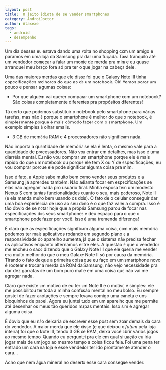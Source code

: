 ```yaml
---
layout: post
title:  O jeito idiota de se vender smartphones
category: AndroiDoctor
author: Ataxexe
tags:
  - android
  - desempenho
---
```


Um dia desses eu estava dando uma volta no shopping com um amigo e paramos em uma loja da Samsung pra dar uma fuçada. Tava tranquilo até um vendedor começar a falar um monte de merda pra mim e eu quase arranquei meu braço fora só pra ter o que jogar na cabeça dele.

Uma das maiores merdas que ele disse foi que o Galaxy Note III tinha especificações melhores do que as de um notebook. Ok! Vamos parar um pouco e pensar algumas coisas:

- Por que alguém vai querer comparar um smartphone com um notebook? São coisas completamente diferentes pra propósitos diferentes!

Tá certo que podemos substituir o notebook pelo smartphone para várias tarefas, mas não é porque o smartphone é melhor do que o notebook, é simplesmente porque é mais cômodo fazer com o smartphone. Um exemplo simples é olhar emails.

- 3 GB de memória RAM e 4 processadores não significam nada.

Não importa a quantidade de memória se ela é lenta, o mesmo vale para a quantidade de processadores. Não vou entrar em detalhes, mas isso é uma diarréia mental. Eu não vou comprar um smartphone porque ele é mais rápido do que um notebook ou porque ele tem X ou Y de especificações, eu vou comprar porque ele pode significar alguma coisa pra mim.

Isso é fato, a Apple sabe muito bem como vender seus produtos e a Samsung já aprendeu também. Não adianta focar em especificações se elas não agregam nada pro usuário final. Minha esposa tem um modesto Nexus S com tantas funcionalidades quanto o seu, mais poderoso, Note II (e ela manda muito bem usando os dois). O fato de o celular conseguir dar uma boa experiência de uso ao seu dono é o que faz valer a compra. Isso é tão óbvio de se notar hoje que a própria Samsung parou de focar nas especificações dos seus smartphones e deu espaço para o que o smartphone pode fazer por você. Isso é uma tremenda diferença!

É claro que as especificações significam alguma coisa, com mais memória podemos ter mais aplicativos rodando em segundo plano e a responsividade do aparelho aumenta, já que o sistema não precisa fechar os aplicativos enquanto alternamos entre eles. A questão é que o vendedor me encheu o saco dizendo que o Galaxy Note III que ele queria me vender era muito melhor do que o meu Galaxy Note II só por causa da memória. Tirando o fato de que a primeira coisa que eu faço em um smartphone novo é rootear e trocar a merda da ROM da Samsung, não vejo necessidade pra dar dez garrafas de um bom puro malte em uma coisa que não vai me agregar nada.

Claro que existe um motivo de eu ter um Note II e o motivo é simples: ele me possibilitou ter toda a minha confusão mental no meu bolso. Eu sempre gostei de fazer anotações e sempre levava comigo uma caneta e uns bloquinhos de papel. Agora eu juntei tudo em um aparelho que me permite até desenhar os meus tão queridos mapas mentais. Isso sim é agregar alguma coisa.

É óbvio que eu não deixaria de escrever esse post sem zoar demais da cara do vendedor. A maior merda que ele disse (e que deixou o *futum* pela loja inteira) foi que o Note III, tendo 3 GB de RAM, deixa você abrir vários jogos ao mesmo tempo. Quando eu perguntei pra ele em qual situação eu iria jogar mais de um jogo ao mesmo tempo a coisa ficou feia. Foi uma pena ter entrado um cara na loja e esse vendedor ter ido prontamente atender o cara...

Acho que nem água mineral no deserto esse cara consegue vender.
